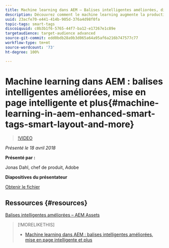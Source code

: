 ```yaml
---
title: Machine learning dans AEM – Balises intelligentes améliorées, disposition intelligente et plus
description: Découvrez comment le machine learning augmente la productivité et déverrouille de nouveaux cas d’utilisation dans la version 6.4 d’Experience Manager
uuid: 23acfe70-e441-414b-905d-376a4d98f0fa
topic-tags: smart-tags
discoiquuid: c0b3b1f6-5765-44f7-ba12-e17267e1c89e
targetaudience: target-audience advanced
source-git-commit: edd0bdb28a9b3d065a64a95af6a216b747577c77
workflow-type: tm+mt
source-wordcount: '73'
ht-degree: 100%

---
```


# Machine learning dans AEM : balises intelligentes améliorées, mise en page intelligente et plus{#machine-learning-in-aem-enhanced-smart-tags-smart-layout-and-more}

>[!VIDEO](https://video.tv.adobe.com/v/22255/?quality=9)

*Présenté le 18 avril 2018*

**Présenté par :**

Jonas Dahl, chef de produit, Adobe

**Diapositives du présentateur**

[Obtenir le fichier](assets/aem+gems+ml+and+ai+in+aem+4+17+18.pdf)

## Ressources {#resources}

[Balises intelligentes améliorées – AEM Assets](https://helpx.adobe.com/fr/experience-manager/6-4/assets/using/enhanced-smart-tags.html)

<!--
[Get back to the Overview](https://helpx.adobe.com/experience-manager/kt/eseminars/gems/aem-index.html)
-->

>[!MORELIKETHIS]
>
>* [Machine learning dans AEM : balises intelligentes améliorées, mise en page intelligente et plus](aem-machine-learning.md)

